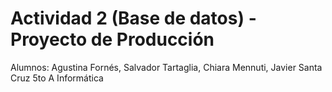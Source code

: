 # Actividad 2 (Base de datos) - Proyecto de Producción
Alumnos: Agustina Fornés, Salvador Tartaglia, Chiara Mennuti, Javier Santa Cruz
5to A Informática


